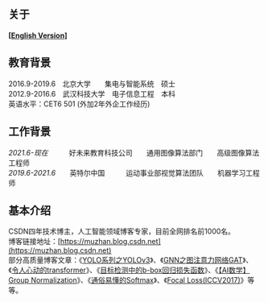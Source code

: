 ## 关于

#### [[English Version\]](./)

## 教育背景
2016.9-2019.6&emsp;北京大学&emsp;&emsp;集电与智能系统&emsp;硕士<br>
2012.9-2016.6&emsp;武汉科技大学&emsp;电子信息工程&emsp;本科<br>
英语水平：CET6 501 (外加2年外企工作经历)

## 工作背景
*2021.6-现在*&emsp;&emsp;&emsp;好未来教育科技公司&emsp;&emsp;通用图像算法部门&emsp;&emsp;高级图像算法工程师<br>
*2019.6-2021.6*&emsp;&emsp;英特尔中国&emsp;&emsp;&emsp;运动事业部视觉算法团队&emsp;&emsp;机器学习工程师<br>

## 基本介绍
CSDN四年技术博主，人工智能领域博客专家，目前全网排名前1000名。<br>
博客链接地址：[https://muzhan.blog.csdn.net](https://muzhan.blog.csdn.net)<br>
部分高质量博客文章：《[YOLO系列之YOLOv3](https://blog.csdn.net/leviopku/article/details/82660381)》、《[GNN之图注意力网络GAT](https://blog.csdn.net/leviopku/article/details/104622560)》、《[令人心动的transformer](https://blog.csdn.net/leviopku/article/details/115614056)》、《[目标检测中的b-box回归损失函数](https://blog.csdn.net/leviopku/article/details/114655338)》、《[【AI数学】Group Normalization](https://blog.csdn.net/leviopku/article/details/83213123)》、《[通俗易懂的Softmax](https://blog.csdn.net/leviopku/article/details/101542568)》、《[Focal Loss(ICCV2017)](https://blog.csdn.net/leviopku/article/details/89816408)》等等。<br>


